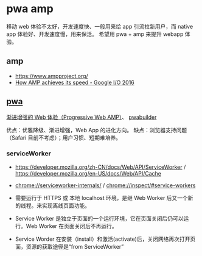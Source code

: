 
# pwa amp

移动 web 体验不太好，开发速度快、一般用来给 app 引流拉新用户，而 native app 体验好、开发速度慢，用来保活。
希望用 pwa + amp 来提升 webapp 体验。

## amp

- https://www.ampproject.org/
- [How AMP achieves its speed - Google I/O 2016](https://www.youtube.com/watch?v=cfekj564rs0)

## [pwa](https://developers.google.com/web/progressive-web-apps/)

[渐进增强的 Web 体验（Progressive Web AMP）](https://zhuanlan.zhihu.com/p/24749809)、
[pwabuilder](http://www.pwabuilder.com/)

优点：优雅降级、渐进增强，Web App 的进化方向。
缺点：浏览器支持问题（Safari 目前不考虑）；用户习惯、短期难培养。

### serviceWorker

- https://developer.mozilla.org/zh-CN/docs/Web/API/ServiceWorker / 
https://developer.mozilla.org/en-US/docs/Web/API/Cache
- [chrome://serviceworker-internals/](chrome://serviceworker-internals/) / [chrome://inspect/#service-workers](chrome://inspect/#service-workers)


- 需要运行于 HTTPS 或 本地 localhost 环境，是继 Web Worker 后又一个新的线程。来实现离线页面功能。
- Service Worker 是独立于页面的一个运行环境，它在页面关闭后仍可以运行。Web Worker 在页面关闭后不再运行。
- Service Worder 在安装（install）和激活(activate)后，关闭网络再次打开页面，资源的获取途径是“from ServiceWorker”
